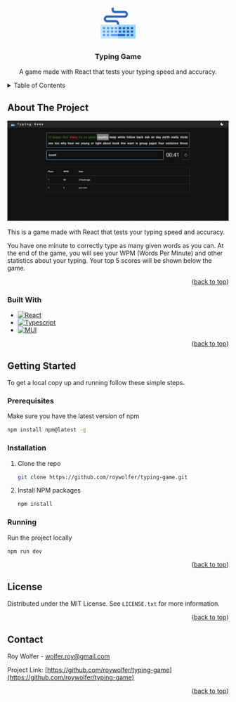 <!-- PROJECT LOGO -->
<br />
<div align="center">
  <a href="https://github.com/roywolfer/typing-game">
    <img src="assets/keyboard.svg" alt="Logo" width="80" height="80">
  </a>

<h3 align="center">Typing Game</h3>
  <p align="center">
    A game made with React that tests your typing speed and accuracy. 
  </p>
</div>

<!-- TABLE OF CONTENTS -->
<details>
  <summary>Table of Contents</summary>
  <ol>
    <li>
      <a href="#about-the-project">About The Project</a>
      <ul>
        <li><a href="#built-with">Built With</a></li>
      </ul>
    </li>
    <li>
      <a href="#getting-started">Getting Started</a>
      <ul>
        <li><a href="#prerequisites">Prerequisites</a></li>
        <li><a href="#installation">Installation</a></li>
        <li><a href="#running">Running</a></li>
      </ul>
    </li>
    <li><a href="#license">License</a></li>
    <li><a href="#contact">Contact</a></li>
  </ol>
</details>

<!-- ABOUT THE PROJECT -->

## About The Project

![Product Name Screen Shot][product-screenshot]

This is a game made with React that tests your typing speed and accuracy.

You have one minute to correctly type as many given words as you can.
At the end of the game, you will see your WPM (Words Per Minute) and other statistics about your typing.
Your top 5 scores will be shown below the game.

<p align="right">(<a href="#readme-top">back to top</a>)</p>

### Built With

- [![React][React.js]][React-url]
- [![Typescript][Typescript.com]][Typescript-url]
- [![MUI][MUI.com]][MUI-url]

<p align="right">(<a href="#readme-top">back to top</a>)</p>

<!-- GETTING STARTED -->

## Getting Started

To get a local copy up and running follow these simple steps.

### Prerequisites

Make sure you have the latest version of npm

```sh
npm install npm@latest -g
```

### Installation

1. Clone the repo
   ```sh
   git clone https://github.com/roywolfer/typing-game.git
   ```
2. Install NPM packages
   ```sh
   npm install
   ```

### Running

Run the project locally

```sh
npm run dev
```

<p align="right">(<a href="#readme-top">back to top</a>)</p>

<!-- LICENSE -->

## License

Distributed under the MIT License. See `LICENSE.txt` for more information.

<p align="right">(<a href="#readme-top">back to top</a>)</p>

<!-- CONTACT -->

## Contact

Roy Wolfer - wolfer.roy@gmail.com

Project Link: [https://github.com/roywolfer/typing-game](https://github.com/roywolfer/typing-game)

<p align="right">(<a href="#readme-top">back to top</a>)</p>

<!-- MARKDOWN LINKS & IMAGES -->
<!-- https://www.markdownguide.org/basic-syntax/#reference-style-links -->

[product-screenshot]: assets/game-screenshot.png
[React.js]: https://img.shields.io/badge/React-20232A?style=for-the-badge&logo=react&logoColor=61DAFB
[React-url]: https://reactjs.org/
[Typescript.com]: https://img.shields.io/badge/TypeScript-007ACC?style=for-the-badge&logo=typescript&logoColor=white
[Typescript-url]: https://www.typescriptlang.org/
[MUI.com]: https://img.shields.io/badge/MUI-%230081CB.svg?style=for-the-badge&logo=mui&logoColor=white
[MUI-url]: https://mui.com/
